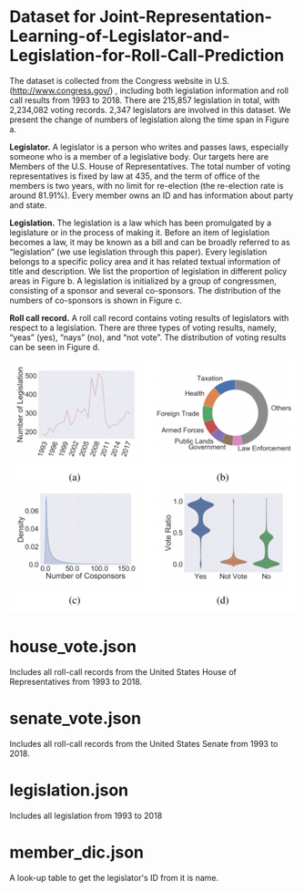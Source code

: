 # Dataset for Joint-Representation-Learning-of-Legislator-and-Legislation-for-Roll-Call-Prediction

The dataset is collected from the Congress website in U.S. (http://www.congress.gov/) , including both legislation information and roll call results from 1993 to 2018. There are 215,857 legislation in total, with 2,234,082 voting records. 2,347 legislators are involved in this dataset. We present the change of numbers of legislation along the time span in Figure a.

**Legislator.** A legislator is a person who writes and passes laws, especially someone who is a member of a legislative body. Our targets here are Members of the U.S. House of Representatives. The total number of voting representatives is fixed by law at 435, and the term of office of the members is two years, with no limit for re-election (the re-election rate is around 81.91%). Every member owns an ID and has information about party and state. 

**Legislation.** The legislation is a law which has been promulgated by a legislature or in the process of making it. Before an item of legislation becomes a law, it may be known as a bill and can be broadly referred to as “legislation” (we use legislation through this paper). Every legislation belongs to a specific policy area and it has related textual information of title and description. We list the proportion of legislation in different policy areas in Figure b. A legislation is initialized by a group of congressmen, consisting of a sponsor and several co-sponsors. The distribution of the numbers of co-sponsors is shown in Figure c.

**Roll call record.** A roll call record contains voting results of legislators with respect to a legislation. There are three types of voting results, namely, “yeas” (yes), “nays” (no), and “not vote”. The distribution of voting results can be seen in Figure d.

![image-20200508234335670](./statistics.png)

# house_vote.json

Includes all roll-call records from the United States House of Representatives from 1993 to 2018.

# senate_vote.json

Includes all roll-call records from the United States Senate from 1993 to 2018.

# legislation.json

Includes all legislation from 1993 to 2018

# member_dic.json

A look-up table to get the legislator's ID from it is name.

